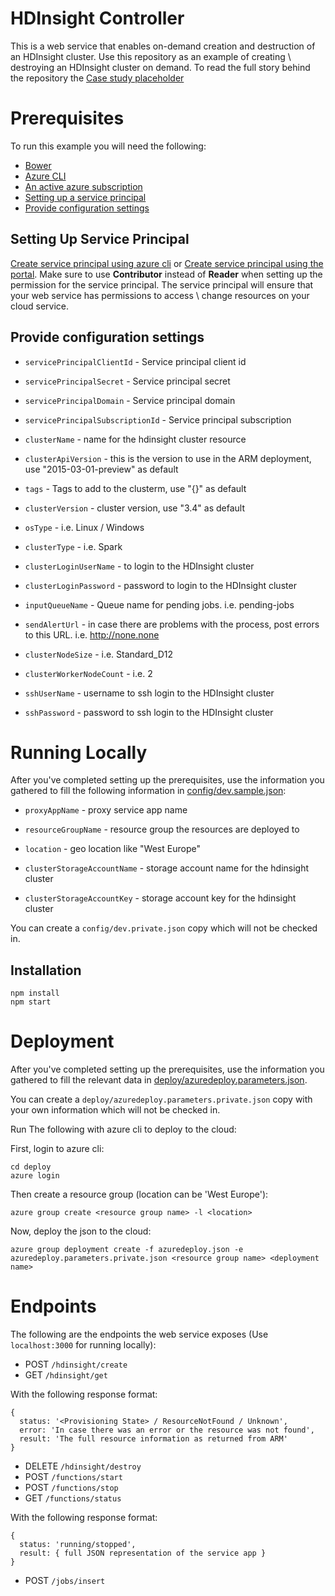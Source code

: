 # HDInsight Controller
This is a web service that enables on-demand creation and destruction of an HDInsight cluster.
Use this repository as an example of creating \ destroying an HDInsight cluster on demand.
To read the full story behind the repository the [Case study placeholder](http://none)

# Prerequisites
To run this example you will need the following:
* [Bower](bower)
* [Azure CLI][azure-cli]
* [An active azure subscription](http://portal.azure.com)
* [Setting up a service principal](#setting-up-service-principal)
* [Provide configuration settings](#provide-configuration-settings)

## Setting Up Service Principal
[Create service principal using azure cli][create-sp-cli] or [Create service principal using the portal][create-sp-portal].
Make sure to use **Contributor** instead of **Reader** when setting up the permission for the service principal.
The service principal will ensure that your web service has permissions to access \ change resources on your cloud service.

## Provide configuration settings

* `servicePrincipalClientId` - Service principal client id
* `servicePrincipalSecret` - Service principal secret
* `servicePrincipalDomain` - Service principal domain
* `servicePrincipalSubscriptionId` - Service principal subscription

* `clusterName` - name for the hdinsight cluster resource
* `clusterApiVersion` - this is the version to use in the ARM deployment, use "2015-03-01-preview" as default
* `tags` - Tags to add to the clusterm, use "{}" as default
* `clusterVersion` - cluster version, use "3.4" as default
* `osType` - i.e. Linux / Windows
* `clusterType` - i.e. Spark
* `clusterLoginUserName` - to login to the HDInsight cluster
* `clusterLoginPassword` - password to login to the HDInsight cluster

* `inputQueueName` - Queue name for pending jobs. i.e. pending-jobs
* `sendAlertUrl` - in case there are problems with the process, post errors to this URL. i.e. http://none.none

* `clusterNodeSize` - i.e. Standard_D12
* `clusterWorkerNodeCount` - i.e. 2
* `sshUserName` - username to ssh login to the HDInsight cluster
* `sshPassword` - password to ssh login to the HDInsight cluster

# Running Locally
After you've completed setting up the prerequisites, use the information you gathered to fill the following information
in [config/dev.sample.json](config/dev.sample.json):

* `proxyAppName` - proxy service app name
* `resourceGroupName` - resource group the resources are deployed to
* `location` - geo location like "West Europe"

* `clusterStorageAccountName` - storage account name for the hdinsight cluster
* `clusterStorageAccountKey` - storage account key for the hdinsight cluster


You can create a `config/dev.private.json` copy which will not be checked in.

## Installation
```
npm install
npm start
```

# Deployment
After you've completed setting up the prerequisites, use the information you gathered to fill the relevant data
in [deploy/azuredeploy.parameters.json](deploy/azuredeploy.parameters.json).

You can create a `deploy/azuredeploy.parameters.private.json` copy with your own information which will not be checked in.

Run The following with azure cli to deploy to the cloud:

First, login to azure cli:
```
cd deploy
azure login
```
Then create a resource group (location can be 'West Europe'):
```
azure group create <resource group name> -l <location>
```
Now, deploy the json to the cloud:
```
azure group deployment create -f azuredeploy.json -e azuredeploy.parameters.private.json <resource group name> <deployment name>
```

# Endpoints
The following are the endpoints the web service exposes (Use `localhost:3000` for running locally):

* POST `/hdinsight/create`
* GET `/hdinsight/get`

With the following response format:
```
{
  status: '<Provisioning State> / ResourceNotFound / Unknown',
  error: 'In case there was an error or the resource was not found',
  result: 'The full resource information as returned from ARM'
}
```

* DELETE `/hdinsight/destroy`
* POST `/functions/start`
* POST `/functions/stop`
* GET `/functions/status`

With the following response format:
```
{ 
  status: 'running/stopped',
  result: { full JSON representation of the service app }
}
```

* POST `/jobs/insert`


[//]: # (Links section)

   [bower]: <https://github.com/bower/bower>
   [azure-cli]: <https://azure.microsoft.com/en-us/documentation/articles/xplat-cli-install/>
   [create-sp-portal]: <https://azure.microsoft.com/en-us/documentation/articles/resource-group-create-service-principal-portal/>
   [create-sp-cli]: <https://azure.microsoft.com/en-us/documentation/articles/resource-group-authenticate-service-principal-cli/>

   [//]: # (Cover image source: http://www.publicdomainpictures.net/view-image.php?image=34175&picture=human-dna)
   [//]: # (Cover image license: http://creativecommons.org/publicdomain/zero/1.0/)
